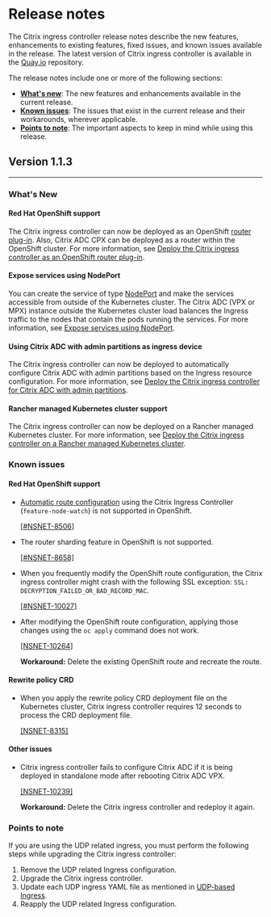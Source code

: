 # Release notes

The Citrix ingress controller release notes describe the new features, enhancements to existing features, fixed issues, and known issues available in the release. The latest version of Citrix ingress controller is available in the [Quay.io](https://quay.io/repository/citrix/citrix-k8s-ingress-controller?tab=info) repository.

The release notes include one or more of the following sections:

-  [**What's new**](#whats-new): The new features and enhancements available in the current release.
-  [**Known issues**](#known-issues): The issues that exist in the current release and their workarounds, wherever applicable.
-  [**Points to note**](#points-to-note): The important aspects to keep in mind while using this release.

## Version 1.1.3

---

### What's New

#### Red Hat OpenShift support

The Citrix ingress controller can now be deployed as an OpenShift [router plug-in](https://docs.openshift.com/container-platform/3.9/architecture/networking/assembly_available_router_plugins.html). Also, Citrix ADC CPX can be deployed as a router within the OpenShift cluster. For more information, see [Deploy the Citrix ingress controller as an OpenShift router plug-in](deploy/deploy-cic-openshift.md).

#### Expose services using NodePort

You can create the service of type [NodePort](https://kubernetes.io/docs/concepts/services-networking/service/#nodeport) and make the services accessible from outside of the Kubernetes cluster. The Citrix ADC (VPX or MPX) instance outside the Kubernetes cluster load balances the Ingress traffic to the nodes that contain the pods running the services. For more information, see [Expose services using NodePort](network/nodeport.md).

#### Using Citrix ADC with admin partitions as ingress device

The Citrix ingress controller can now be deployed to automatically configure Citrix ADC with admin partitions based on the Ingress resource configuration. For more information, see [Deploy the Citrix ingress controller for Citrix ADC with admin partitions](deploy/deploy-cic-adc-admin-partition.md).

#### Rancher managed Kubernetes cluster support

The Citrix ingress controller can now be deployed on a Rancher managed Kubernetes cluster. For more information, see [Deploy the Citrix ingress controller on a Rancher managed Kubernetes cluster](deploy/deploy-cic-rancher.md).

### Known issues

#### Red Hat OpenShift support

-  [Automatic route configuration](network/staticrouting.md#automatically-configure-route-on-the-citrix-adc-instance) using the Citrix Ingress Controller (`feature-node-watch`) is not supported in OpenShift.

    [[#NSNET-8506]](https://issues.citrite.net/browse/NSNET-8506)

-  The router sharding feature in OpenShift is not supported.

    [[#NSNET-8658]](https://issues.citrite.net/browse/NSNET-8658)

-  When you frequently modify the OpenShift route configuration, the Citrix ingress controller might crash with the following SSL exception: `SSL: DECRYPTION_FAILED_OR_BAD_RECORD_MAC`.

    [[#NSNET-10027]](https://issues.citrite.net/browse/NSNET-10027)

-  After modifying the OpenShift route configuration, applying those changes using the `oc apply` command does not work.

    [[NSNET-10264]](https://issues.citrite.net/browse/NSNET-10264)

    **Workaround:** Delete the existing OpenShift route and recreate the route.

#### Rewrite policy CRD

-  When you apply the rewrite policy CRD deployment file on the Kubernetes cluster, Citrix ingress controller requires 12 seconds to process the CRD deployment file.

    [[NSNET-8315]](https://issues.citrite.net/browse/NSNET-8315)
  
#### Other issues

-  Citrix ingress controller fails to configure Citrix ADC if it is being deployed in standalone mode after rebooting Citrix ADC VPX.

    [[NSNET-10239]](https://issues.citrite.net/browse/NSNET-10239)

     **Workaround:** Delete the Citrix ingress controller and redeploy it again.

### Points to note

If you are using the UDP related ingress, you must perform the following steps while upgrading the Citrix ingress controller:

1.  Remove the UDP related Ingress configuration.
1.  Upgrade the Citrix ingress controller.
1.  Update each UDP ingress YAML file as mentioned in [UDP-based Ingress](https://developer-docs.citrix.com/projects/citrix-k8s-ingress-controller/en/latest/how-to/tcp-udp-ingress/).
1.  Reapply the UDP related Ingress configuration.
